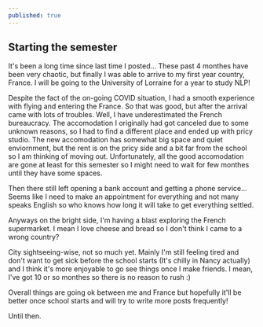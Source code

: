 ```yaml
---
published: true
---
```

## Starting the semester
It's been a long time since last time I posted... These past 4 monthes have been very chaotic, but finally I was able to arrive to my first year country, France. I will be going to the University of Lorraine for a year to study NLP! 

Despite the fact of the on-going COVID situation, I had a smooth experience with flying and entering the France. So that was good, but after the arrival came with lots of troubles. Well, I have underestimated the French bureaucracy. The accomodation I originally had got canceled due to some unknown reasons, so I had to find a different place and ended up with pricy studio. The new accomodation has somewhat big space and quiet enviornment, but the rent is on the pricy side and a bit far from the school so I am thinking of moving out. Unfortunately, all the good accomodation are gone at least for this semester so I might need to wait for few monthes until they have some spaces. 

Then there still left opening a bank account and getting a phone service... Seems like I need to make an appointment for everything and not many speaks English so who knows how long it will take to get everything settled.

Anyways on the bright side, I'm having a blast exploring the French supermarket. I mean I love cheese and bread so I don't think I came to a wrong country? 

City sightseeing-wise, not so much yet. Mainly I'm still feeling tired and don't want to get sick before the school starts (It's chilly in Nancy actually) and I think it's more enjoyable to go see things once I make friends. I mean, I've got 10 or so monthes so there is no reason to rush :) 

Overall things are going ok between me and France but hopefully it'll be better once school starts and will try to write more posts frequently!

Until then.
